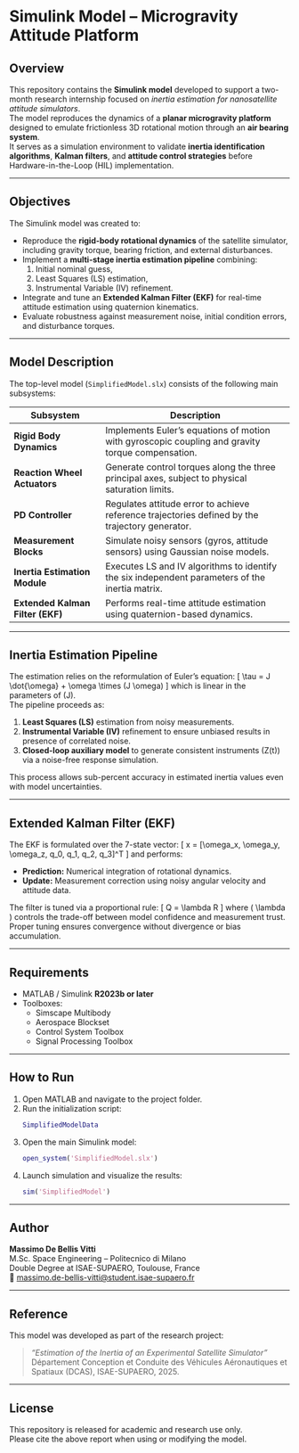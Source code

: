 # Simulink Model – Microgravity Attitude Platform

## Overview
This repository contains the **Simulink model** developed to support a two-month research internship focused on *inertia estimation for nanosatellite attitude simulators*.  
The model reproduces the dynamics of a **planar microgravity platform** designed to emulate frictionless 3D rotational motion through an **air bearing system**.  
It serves as a simulation environment to validate **inertia identification algorithms**, **Kalman filters**, and **attitude control strategies** before Hardware-in-the-Loop (HIL) implementation.

---

## Objectives
The Simulink model was created to:
- Reproduce the **rigid-body rotational dynamics** of the satellite simulator, including gravity torque, bearing friction, and external disturbances.  
- Implement a **multi-stage inertia estimation pipeline** combining:
  1. Initial nominal guess,
  2. Least Squares (LS) estimation,
  3. Instrumental Variable (IV) refinement.
- Integrate and tune an **Extended Kalman Filter (EKF)** for real-time attitude estimation using quaternion kinematics.
- Evaluate robustness against measurement noise, initial condition errors, and disturbance torques.

---

## Model Description
The top-level model (`SimplifiedModel.slx`) consists of the following main subsystems:

| Subsystem | Description |
|------------|--------------|
| **Rigid Body Dynamics** | Implements Euler’s equations of motion with gyroscopic coupling and gravity torque compensation. |
| **Reaction Wheel Actuators** | Generate control torques along the three principal axes, subject to physical saturation limits. |
| **PD Controller** | Regulates attitude error to achieve reference trajectories defined by the trajectory generator. |
| **Measurement Blocks** | Simulate noisy sensors (gyros, attitude sensors) using Gaussian noise models. |
| **Inertia Estimation Module** | Executes LS and IV algorithms to identify the six independent parameters of the inertia matrix. |
| **Extended Kalman Filter (EKF)** | Performs real-time attitude estimation using quaternion-based dynamics. |

---

## Inertia Estimation Pipeline
The estimation relies on the reformulation of Euler’s equation:
\[
\tau = J \dot{\omega} + \omega \times (J \omega)
\]
which is linear in the parameters of \(J\).  
The pipeline proceeds as:
1. **Least Squares (LS)** estimation from noisy measurements.  
2. **Instrumental Variable (IV)** refinement to ensure unbiased results in presence of correlated noise.  
3. **Closed-loop auxiliary model** to generate consistent instruments \(Z(t)\) via a noise-free response simulation.

This process allows sub-percent accuracy in estimated inertia values even with model uncertainties.

---

## Extended Kalman Filter (EKF)
The EKF is formulated over the 7-state vector:
\[
x = [\omega_x, \omega_y, \omega_z, q_0, q_1, q_2, q_3]^T
\]
and performs:
- **Prediction:** Numerical integration of rotational dynamics.  
- **Update:** Measurement correction using noisy angular velocity and attitude data.  

The filter is tuned via a proportional rule:
\[
Q = \lambda R
\]
where \( \lambda \) controls the trade-off between model confidence and measurement trust.  
Proper tuning ensures convergence without divergence or bias accumulation.

---

## Requirements
- MATLAB / Simulink **R2023b or later**
- Toolboxes:
  - Simscape Multibody
  - Aerospace Blockset
  - Control System Toolbox
  - Signal Processing Toolbox

---

## How to Run
1. Open MATLAB and navigate to the project folder.
2. Run the initialization script:
   ```matlab
   SimplifiedModelData
   ```
3. Open the main Simulink model:
   ```matlab
   open_system('SimplifiedModel.slx')
   ```
4. Launch simulation and visualize the results:
   ```matlab
   sim('SimplifiedModel')
   ```

---

## Author
**Massimo De Bellis Vitti**  
M.Sc. Space Engineering – Politecnico di Milano  
Double Degree at ISAE-SUPAERO, Toulouse, France  
📧 massimo.de-bellis-vitti@student.isae-supaero.fr

---

## Reference
This model was developed as part of the research project:  
> *“Estimation of the Inertia of an Experimental Satellite Simulator”*  
> Département Conception et Conduite des Véhicules Aéronautiques et Spatiaux (DCAS), ISAE-SUPAERO, 2025.

---

## License
This repository is released for academic and research use only.  
Please cite the above report when using or modifying the model.
